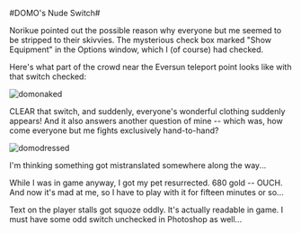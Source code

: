 #DOMO's Nude Switch#

Norikue pointed out the possible reason why everyone but me seemed to be stripped to their skivvies. The mysterious check box marked "Show Equipment" in the Options window, which I (of course) had checked.

Here's what part of the crowd near the Eversun teleport point looks like with that switch checked:

![](http://westkarana.com/wp-content/uploads/2008/12/domonaked.jpg "domonaked")

CLEAR that switch, and suddenly, everyone's wonderful clothing suddenly appears! And it also answers another question of mine -- which was, how come everyone but me fights exclusively hand-to-hand?

![](http://westkarana.com/wp-content/uploads/2008/12/domodressed.jpg "domodressed")

I'm thinking something got mistranslated somewhere along the way...

While I was in game anyway, I got my pet resurrected. 680 gold -- OUCH. And now it's mad at me, so I have to play with it for fifteen minutes or so...

Text on the player stalls got squoze oddly. It's actually readable in game. I must have some odd switch unchecked in Photoshop as well...
